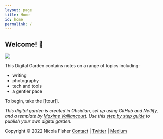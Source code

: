 ```yaml
---
layout: page
title: Home
id: home
permalink: /
---
```


## Welcome! 🌱

![](https://source.unsplash.com/ikgmBELD7PQ/1900x1200)

This Digital Garden contains notes on a range of topics including:

- writing
- photography
- tech and tools
- a gentler pace 

To begin, take the [[tour]].

*This digital garden is created in Obsidian, set up using GitHub and Netlify, and a template by [Maxime Vaillancourt](https://github.com/maximevaillancourt/digital-garden-jekyll-template). Use this [step by step guide](https://beingpax.medium.com/a-non-technical-guide-to-set-up-digital-garden-with-obsidian-for-free-62d6df75553c) to publish your own digital garden.*

Copyright © 2022 Nicola Fisher
[Contact](https://agentlerpace.co.uk/contact/) | [Twitter](https://twitter.com/nfisherwriter) | [Medium](https://nicolafisherwriter.medium.com/)

<style>
  .wrapper {
    max-width: 46em;
  }
</style>